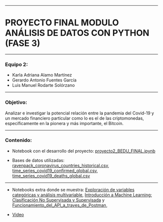 -----

# PROYECTO FINAL MODULO ANÁLISIS DE DATOS CON PYTHON (FASE 3) 

-----

### Equipo 2:

* Karla Adriana Alamo Martínez
* Gerardo Antonio Fuentes García
* Luis Manuel Rodarte Solórzano

-----

### Objetivo:

Analizar e investigar la potencial relación entre la pandemia del Covid-19 y un mercado financiero particular como lo es el de las criptomonedas, específicamente en la pionera y más importante, el Bitcoin. 

-----

### Contenido:

* Notebook con el desarrollo del proyecto:  [proyecto2_BEDU_FINAL.ipynb](./proyecto2_BEDU_FINAL.ipynb)

* Bases de datos utilizadas: [ravenpack_coronavirus_countries_historical.csv](https://github.com/LuisRodarteSolorzano/BEDU_SANTANDER_F3_Proyecto_Equipo_2/blob/main/Data/ravenpack_coronavirus_countries_historical.csv), [time_series_covid19_confirmed_global.csv](https://github.com/LuisRodarteSolorzano/BEDU_SANTANDER_F3_Proyecto_Equipo_2/blob/main/Data/time_series_covid19_confirmed_global.csv),  
[time_series_covid19_deaths_global.csv](./time_series_covid19_deaths_global.csv)

------
* Notebooks extra donde se muestra: [Exploración de variables
categóricas y análisis
multivariable](https://github.com/LuisRodarteSolorzano/BEDU_SANTANDER_F3_Proyecto_Equipo_2/blob/main/Exploraci%C3%B3n_de_variables_categ%C3%B3ricas_y_an%C3%A1lisis_multivariable.ipynb), [Introducción a Machine
Learning: Clasificación
No Supervisada y
Supervisada](https://github.com/LuisRodarteSolorzano/BEDU_SANTANDER_F3_Proyecto_Equipo_2/blob/main/Introducci%C3%B3n_a_Machine_Learning_Clasificaci%C3%B3n_No_Supervisada_y_Supervisada.ipynb) y  [Funcionamiento_del_API_a_traves_de_Postman](https://github.com/LuisRodarteSolorzano/BEDU_SANTANDER_F3_Proyecto_Equipo_2/blob/main/Funcionamiento_del_API_a_trav%C3%A9s_de_Postman.ipynb), 

* [Video](https://youtu.be/gqgJ7dYVZjE)
